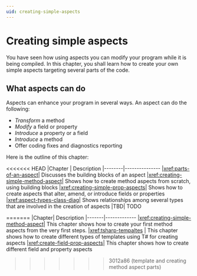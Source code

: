 ```yaml
---
uid: creating-simple-aspects
---
```


# Creating simple aspects

You have seen how using aspects you can modify your program while it is being compiled. In this chapter, you shall learn how to create your own simple aspects targeting several parts of the code.

## What aspects can do

Aspects can enhance your program in several ways. An aspect can do the following:

* _Transform_ a method
* _Modify_ a field or property
* _Introduce_ a property or a field
* _Introduce_ a method
* Offer coding fixes and diagnostics reporting

Here is the outline of this chapter:

<<<<<<< HEAD
|Chapter | Description
|--------|---------------
|<xref:parts-of-an-aspect>| Discusses the building blocks of an aspect
|<xref:creating-simple-method-aspect>| Shows how to create method aspects from scratch, using building blocks
|<xref:creating-simple-prop-aspects>| Shows how to create aspects that alter, amend, or introduce fields or properties
|<xref:aspect-types-class-diag>| Shows relationships among several types that are involved in the creation of aspects
|TBD| TODO

=======
|Chapter| Description
|-------|-------------
|<xref:creating-simple-method-aspect>| This chapter shows how to create your first method aspects from the very first steps.
|<xref:tsharp-tempaltes> | This chapter shows how to create different types of templates using T# for creating aspects
|<xref:create-field-prop-aspects>| This chapter shows how to create different field and property aspects
>>>>>>> 3012a86 (template and creating method aspect parts)
